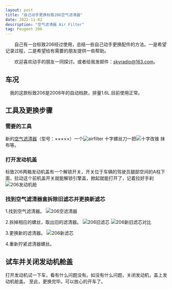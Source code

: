 ```yaml
---
layout: post
title: "自己动手更换标致206空气滤清器"
date: 2022-11-02
description: "空气滤清器 Air Filter"
tag: Peugeot 206
---   
```


　　自己有一台标致206经过使用，总结一些自己动手更换配件的方法。一是希望记录过程，二是希望给有需要的朋友提供一些帮助。     

　　欢迎喜欢动手的朋友一同探讨。或者给我发邮件：[skyradio@163.com](mailto:skyradio@163.com)。 
 

## 车况

　我的这款标致206是2008年的自动档款，排量1.6L.目前使用正常。
## 工具及更换步骤   
  
### 需要的工具 

新的[空气滤清器](/images/206images/airfilter.jpg)（型号：×××××）一个![airfilter](https://user-images.githubusercontent.com/70909689/200121378-9a77cbb0-f13d-417c-8a34-08e273b19483.jpg)
十字螺丝刀一把![十字改锥](https://user-images.githubusercontent.com/70909689/200121650-24afc8ac-33ea-43dd-9bc8-912a835036c4.jpg)
抹布等。

### 打开发动机盖  

标致206两箱发动机盖有一个解锁开关，开关位于车辆的驾驶员腿部空间的A柱下面，拉动这个前机盖开关就能解锁引擎盖，掀起就能打开了，记着拉好手刹
![206发动机舱](https://user-images.githubusercontent.com/70909689/200174502-c3355a8e-3acc-42ad-9c12-8d0992cef738.jpg)
### 找到空气滤清器盒拆除旧滤芯并更换新滤芯

1.找到空气滤清器。
![206空滤清器](https://user-images.githubusercontent.com/70909689/200174562-4608e938-61ae-4cbb-98af-f320878b2661.jpg)

2.拆掉相应的螺丝，取出旧的滤清器。
![206旧滤芯](https://user-images.githubusercontent.com/70909689/200174614-698ddc9e-f829-4696-8867-820e5b949d04.jpg)
![206新旧滤芯对比](https://user-images.githubusercontent.com/70909689/200174687-c8c3a2e0-452f-4f00-af61-66076375d401.jpg)

3.更换新的滤清器。
![206新滤芯](https://user-images.githubusercontent.com/70909689/200174766-bc5a3591-6a1b-4b55-82e4-721ef019eedf.jpg)

4.重新拧紧滤清器螺丝。

## 试车并关闭发动机舱盖
打开发动机试一下车，看有什么问题没有。如没有什么问题，关闭发动机，盖上发动机舱盖。
至此，更换完毕。可以放心的开车了。

